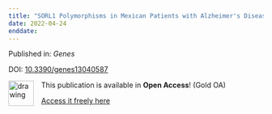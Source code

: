 ```yaml
---
title: "SORL1 Polymorphisms in Mexican Patients with Alzheimer's Disease."
date: 2022-04-24
enddate:
---
```


Published in: *Genes*

DOI: [10.3390/genes13040587](https://doi.org/10.3390/genes13040587)

<img src="https://upload.wikimedia.org/wikipedia/commons/thumb/7/77/Open_Access_logo_PLoS_transparent.svg/800px-Open_Access_logo_PLoS_transparent.svg.png" alt="drawing" width="50" align="left"/> &nbsp;&nbsp;&nbsp;This publication is available in **Open Access**! (Gold OA)

&nbsp;&nbsp;&nbsp;[Access it freely here](https://www.mdpi.com/2073-4425/13/4/587/pdf?version=1648206236
)

